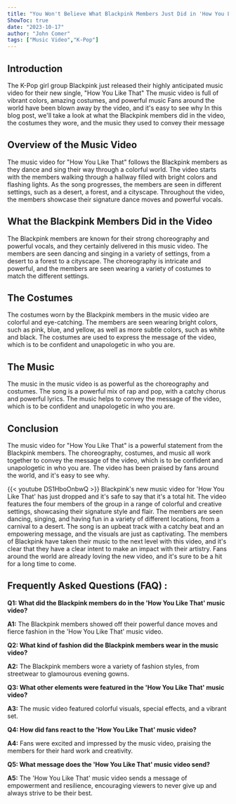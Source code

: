 ```yaml
---
title: "You Won't Believe What Blackpink Members Just Did in 'How You Like That' Music Video!"
ShowToc: true 
date: "2023-10-17"
author: "John Comer" 
tags: ["Music Video","K-Pop"]
---
```

## Introduction

The K-Pop girl group Blackpink just released their highly anticipated music video for their new single, "How You Like That" The music video is full of vibrant colors, amazing costumes, and powerful music Fans around the world have been blown away by the video, and it's easy to see why In this blog post, we'll take a look at what the Blackpink members did in the video, the costumes they wore, and the music they used to convey their message 

## Overview of the Music Video

The music video for "How You Like That" follows the Blackpink members as they dance and sing their way through a colorful world. The video starts with the members walking through a hallway filled with bright colors and flashing lights. As the song progresses, the members are seen in different settings, such as a desert, a forest, and a cityscape. Throughout the video, the members showcase their signature dance moves and powerful vocals. 

## What the Blackpink Members Did in the Video

The Blackpink members are known for their strong choreography and powerful vocals, and they certainly delivered in this music video. The members are seen dancing and singing in a variety of settings, from a desert to a forest to a cityscape. The choreography is intricate and powerful, and the members are seen wearing a variety of costumes to match the different settings. 

## The Costumes

The costumes worn by the Blackpink members in the music video are colorful and eye-catching. The members are seen wearing bright colors, such as pink, blue, and yellow, as well as more subtle colors, such as white and black. The costumes are used to express the message of the video, which is to be confident and unapologetic in who you are. 

## The Music

The music in the music video is as powerful as the choreography and costumes. The song is a powerful mix of rap and pop, with a catchy chorus and powerful lyrics. The music helps to convey the message of the video, which is to be confident and unapologetic in who you are. 

## Conclusion

The music video for "How You Like That" is a powerful statement from the Blackpink members. The choreography, costumes, and music all work together to convey the message of the video, which is to be confident and unapologetic in who you are. The video has been praised by fans around the world, and it's easy to see why.

{{< youtube DS1HboOnbwQ >}} 
Blackpink's new music video for 'How You Like That' has just dropped and it's safe to say that it's a total hit. The video features the four members of the group in a range of colorful and creative settings, showcasing their signature style and flair. The members are seen dancing, singing, and having fun in a variety of different locations, from a carnival to a desert. The song is an upbeat track with a catchy beat and an empowering message, and the visuals are just as captivating. The members of Blackpink have taken their music to the next level with this video, and it's clear that they have a clear intent to make an impact with their artistry. Fans around the world are already loving the new video, and it's sure to be a hit for a long time to come.

## Frequently Asked Questions (FAQ) :
**Q1: What did the Blackpink members do in the 'How You Like That' music video?**

**A1:** The Blackpink members showed off their powerful dance moves and fierce fashion in the 'How You Like That' music video.

**Q2: What kind of fashion did the Blackpink members wear in the music video?**

**A2:** The Blackpink members wore a variety of fashion styles, from streetwear to glamourous evening gowns.

**Q3: What other elements were featured in the 'How You Like That' music video?**

**A3:** The music video featured colorful visuals, special effects, and a vibrant set.

**Q4: How did fans react to the 'How You Like That' music video?**

**A4:** Fans were excited and impressed by the music video, praising the members for their hard work and creativity.

**Q5: What message does the 'How You Like That' music video send?**

**A5:** The 'How You Like That' music video sends a message of empowerment and resilience, encouraging viewers to never give up and always strive to be their best.



